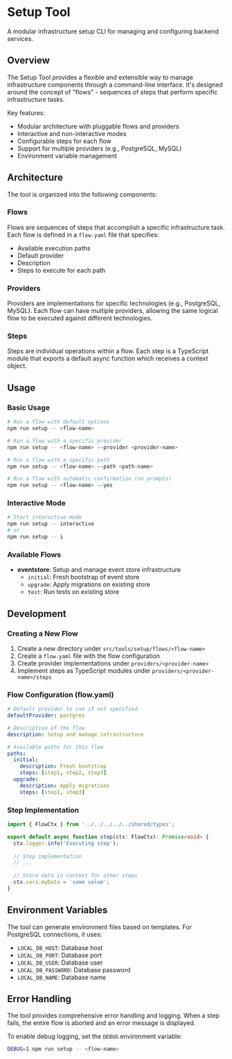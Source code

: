 # Setup Tool

A modular infrastructure setup CLI for managing and configuring backend services.

## Overview

The Setup Tool provides a flexible and extensible way to manage infrastructure components through a command-line interface. It's designed around the concept of "flows" - sequences of steps that perform specific infrastructure tasks.

Key features:
- Modular architecture with pluggable flows and providers
- Interactive and non-interactive modes
- Configurable steps for each flow
- Support for multiple providers (e.g., PostgreSQL, MySQL)
- Environment variable management

## Architecture

The tool is organized into the following components:

### Flows

Flows are sequences of steps that accomplish a specific infrastructure task. Each flow is defined in a `flow.yaml` file that specifies:
- Available execution paths
- Default provider
- Description
- Steps to execute for each path

### Providers

Providers are implementations for specific technologies (e.g., PostgreSQL, MySQL). Each flow can have multiple providers, allowing the same logical flow to be executed against different technologies.

### Steps

Steps are individual operations within a flow. Each step is a TypeScript module that exports a default async function which receives a context object.

## Usage

### Basic Usage

```bash
# Run a flow with default options
npm run setup -- <flow-name>

# Run a flow with a specific provider
npm run setup -- <flow-name> --provider <provider-name>

# Run a flow with a specific path
npm run setup -- <flow-name> --path <path-name>

# Run a flow with automatic confirmation (no prompts)
npm run setup -- <flow-name> --yes
```

### Interactive Mode

```bash
# Start interactive mode
npm run setup -- interactive
# or
npm run setup -- i
```

### Available Flows

- **eventstore**: Setup and manage event store infrastructure
  - `initial`: Fresh bootstrap of event store
  - `upgrade`: Apply migrations on existing store
  - `test`: Run tests on existing store

## Development

### Creating a New Flow

1. Create a new directory under `src/tools/setup/flows/<flow-name>`
2. Create a `flow.yaml` file with the flow configuration
3. Create provider implementations under `providers/<provider-name>`
4. Implement steps as TypeScript modules under `providers/<provider-name>/steps`

### Flow Configuration (flow.yaml)

```yaml
# Default provider to use if not specified
defaultProvider: postgres

# Description of the flow
description: Setup and manage infrastructure

# Available paths for this flow
paths:
  initial:
    description: Fresh bootstrap
    steps: [step1, step2, step3]
  upgrade:
    description: Apply migrations
    steps: [step1, step3]
```

### Step Implementation

```typescript
import { FlowCtx } from '../../../../../shared/types';

export default async function step(ctx: FlowCtx): Promise<void> {
  ctx.logger.info('Executing step');
  
  // Step implementation
  // ...
  
  // Store data in context for other steps
  ctx.vars.myData = 'some value';
}
```

## Environment Variables

The tool can generate environment files based on templates. For PostgreSQL connections, it uses:

- `LOCAL_DB_HOST`: Database host
- `LOCAL_DB_PORT`: Database port
- `LOCAL_DB_USER`: Database user
- `LOCAL_DB_PASSWORD`: Database password
- `LOCAL_DB_NAME`: Database name

## Error Handling

The tool provides comprehensive error handling and logging. When a step fails, the entire flow is aborted and an error message is displayed.

To enable debug logging, set the `DEBUG` environment variable:

```bash
DEBUG=1 npm run setup -- <flow-name>
```